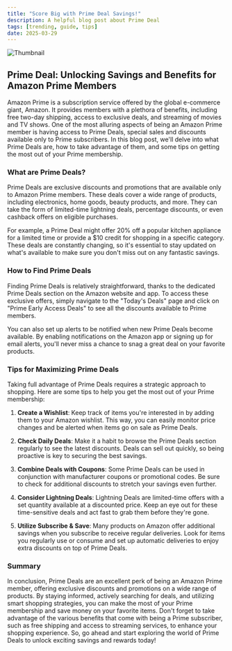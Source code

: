 ```yaml
---
title: "Score Big with Prime Deal Savings!"
description: A helpful blog post about Prime Deal
tags: [trending, guide, tips]
date: 2025-03-29
---
```


![Thumbnail](https://oaidalleapiprodscus.blob.core.windows.net/private/org-B8Uwqa0SS60raCobmQHn96R5/user-V1V0E1n8qLYsxie27FTkjZHa/img-Qbnb3aPiPH1LZSd99r1Zdq9l.png?st=2025-03-29T18%3A41%3A56Z&se=2025-03-29T20%3A41%3A56Z&sp=r&sv=2024-08-04&sr=b&rscd=inline&rsct=image/png&skoid=d505667d-d6c1-4a0a-bac7-5c84a87759f8&sktid=a48cca56-e6da-484e-a814-9c849652bcb3&skt=2025-03-29T12%3A13%3A27Z&ske=2025-03-30T12%3A13%3A27Z&sks=b&skv=2024-08-04&sig=1HgSsykE5wgbTgtannhQhbaemLQ6/KSYrAvZTO5WQBI%3D)

## Prime Deal: Unlocking Savings and Benefits for Amazon Prime Members

Amazon Prime is a subscription service offered by the global e-commerce giant, Amazon. It provides members with a plethora of benefits, including free two-day shipping, access to exclusive deals, and streaming of movies and TV shows. One of the most alluring aspects of being an Amazon Prime member is having access to Prime Deals, special sales and discounts available only to Prime subscribers. In this blog post, we'll delve into what Prime Deals are, how to take advantage of them, and some tips on getting the most out of your Prime membership.

### What are Prime Deals?

Prime Deals are exclusive discounts and promotions that are available only to Amazon Prime members. These deals cover a wide range of products, including electronics, home goods, beauty products, and more. They can take the form of limited-time lightning deals, percentage discounts, or even cashback offers on eligible purchases.

For example, a Prime Deal might offer 20% off a popular kitchen appliance for a limited time or provide a $10 credit for shopping in a specific category. These deals are constantly changing, so it's essential to stay updated on what's available to make sure you don't miss out on any fantastic savings.

### How to Find Prime Deals

Finding Prime Deals is relatively straightforward, thanks to the dedicated Prime Deals section on the Amazon website and app. To access these exclusive offers, simply navigate to the "Today's Deals" page and click on "Prime Early Access Deals" to see all the discounts available to Prime members.

You can also set up alerts to be notified when new Prime Deals become available. By enabling notifications on the Amazon app or signing up for email alerts, you'll never miss a chance to snag a great deal on your favorite products.

### Tips for Maximizing Prime Deals

Taking full advantage of Prime Deals requires a strategic approach to shopping. Here are some tips to help you get the most out of your Prime membership:

1. **Create a Wishlist**: Keep track of items you're interested in by adding them to your Amazon wishlist. This way, you can easily monitor price changes and be alerted when items go on sale as Prime Deals.

2. **Check Daily Deals**: Make it a habit to browse the Prime Deals section regularly to see the latest discounts. Deals can sell out quickly, so being proactive is key to securing the best savings.

3. **Combine Deals with Coupons**: Some Prime Deals can be used in conjunction with manufacturer coupons or promotional codes. Be sure to check for additional discounts to stretch your savings even further.

4. **Consider Lightning Deals**: Lightning Deals are limited-time offers with a set quantity available at a discounted price. Keep an eye out for these time-sensitive deals and act fast to grab them before they're gone.

5. **Utilize Subscribe & Save**: Many products on Amazon offer additional savings when you subscribe to receive regular deliveries. Look for items you regularly use or consume and set up automatic deliveries to enjoy extra discounts on top of Prime Deals.

### Summary

In conclusion, Prime Deals are an excellent perk of being an Amazon Prime member, offering exclusive discounts and promotions on a wide range of products. By staying informed, actively searching for deals, and utilizing smart shopping strategies, you can make the most of your Prime membership and save money on your favorite items. Don't forget to take advantage of the various benefits that come with being a Prime subscriber, such as free shipping and access to streaming services, to enhance your shopping experience. So, go ahead and start exploring the world of Prime Deals to unlock exciting savings and rewards today!
